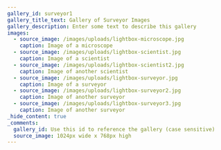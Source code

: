 ```yaml
---
gallery_id: surveyor1
gallery_title_text: Gallery of Surveyor Images
gallery_description: Enter some text to describe this gallery
images:
  - source_image: /images/uploads/lightbox-microscope.jpg
    caption: Image of a microscope
  - source_image: /images/uploads/lightbox-scientist.jpg
    caption: Image of a scientist
  - source_image: /images/uploads/lightbox-scientist2.jpg
    caption: Image of another scientist
  - source_image: /images/uploads/lightbox-surveyor.jpg
    caption: Image of a surveyor
  - source_image: /images/uploads/lightbox-surveyor2.jpg
    caption: Image of another surveyor
  - source_image: /images/uploads/lightbox-surveyor3.jpg
    caption: Image of another surveyor
_hide_content: true
_comments:
  gallery_id: Use this id to reference the gallery (case sensitive)
  source_image: 1024px wide x 768px high
---
```

